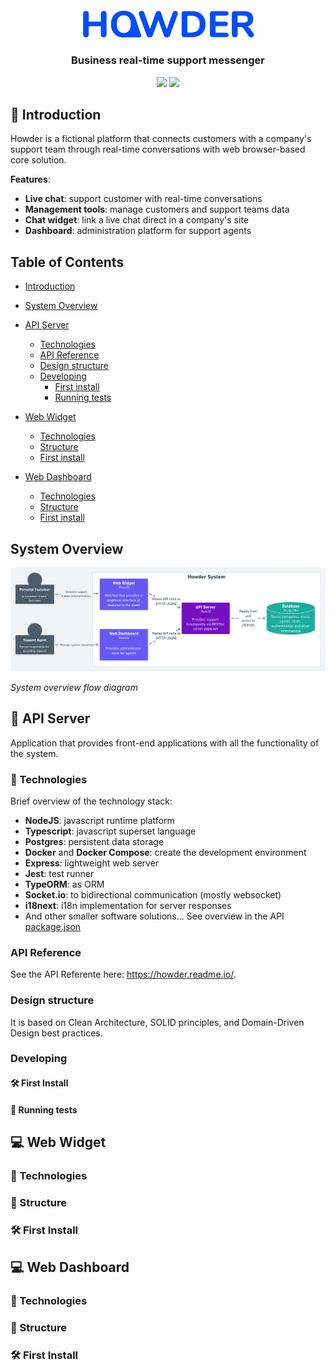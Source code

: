 <p align="center">
  <img alt="howder" src=".github/logo.svg" width="280px" style="margin-top: 14px">
</p>

<h3 align="center">
  Business real-time support messenger
</h3>

<p align="center">
  <img src="https://img.shields.io/badge/made%20by-gabrielribeirof-004dfc?style=for-the-badge">
  <img src="https://img.shields.io/github/license/gabrielribeirof/howder?style=for-the-badge&color=004dfc">
</p>

## :star2: Introduction

Howder is a fictional platform that connects customers with a company's support team through real-time conversations with web browser-based core solution.

**Features**:
- **Live chat**: support customer with real-time conversations
- **Management tools**: manage customers and support teams data
- **Chat widget**: link a live chat direct in a company's site
- **Dashboard**: administration platform for support agents

## Table of Contents

- [Introduction]()
- [System Overview]()
- [API Server]()
  - [Technologies]()
  - [API Reference]()
  - [Design structure]()
  - [Developing]()
    - [First install]()
    - [Running tests]()

- [Web Widget]()
  - [Technologies]()
  - [Structure]()
  - [First install]()

- [Web Dashboard]()
  - [Technologies]()
  - [Structure]()
  - [First install]()

## System Overview

<p align="center">
  <img alt="System Diagram" src=".github/system-diagram.png">
</p>
<i>System overview flow diagram</i>

## :electric_plug: API Server

Application that provides front-end applications with all the functionality of the system.

### :rocket: Technologies

Brief overview of the technology stack:

- **NodeJS**: javascript runtime platform
- **Typescript**: javascript superset language
- **Postgres**: persistent data storage
- **Docker** and **Docker Compose**: create the development environment
- **Express**: lightweight web server 
- **Jest**: test runner
- **TypeORM**: as ORM
- **Socket.io**: to bidirectional communication (mostly websocket)
- **i18next**: i18n implementation for server responses
- And other smaller software solutions... See overview in the API [package.json]() 

### API Reference

See the API Referente here: https://howder.readme.io/.

### Design structure

It is based on Clean Architecture, SOLID principles, and Domain-Driven Design best practices.

### Developing

#### :hammer_and_wrench: First Install

#### :test_tube: Running tests


## :computer: Web Widget

### :rocket: Technologies

### :scroll: Structure

### :hammer_and_wrench: First Install


## :computer: Web Dashboard

### :rocket: Technologies

### :scroll: Structure

### :hammer_and_wrench: First Install